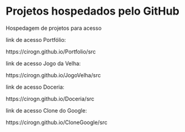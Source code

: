 # Projetos hospedados pelo GitHub
Hospedagem de projetos para acesso

link de acesso Portfólio:
<link>https://cirogn.github.io/Portfolio/src</link>

link de acesso Jogo da Velha:
<link>https://cirogn.github.io/JogoVelha/src</link>

link de acesso Doceria:
<link>https://cirogn.github.io/Doceria/src</link>

link de acesso Clone do Google:
<link>https://cirogn.github.io/CloneGoogle/src</link>
